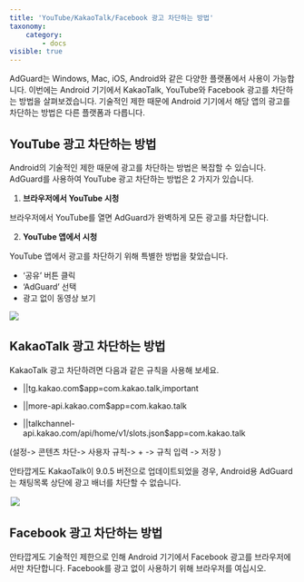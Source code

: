 ```yaml
---
title: 'YouTube/KakaoTalk/Facebook 광고 차단하는 방법'
taxonomy:
    category:
        - docs
visible: true
---
```


AdGuard는 Windows, Mac, iOS, Android와 같은 다양한 플랫폼에서 사용이 가능합니다. 이번에는 Android 기기에서 KakaoTalk, YouTube와 Facebook 광고를 차단하는 방법을 살펴보겠습니다. 기술적인 제한 때문에 Android 기기에서 해당 앱의 광고를 차단하는 방법은 다른 플랫폼과 다릅니다.

## YouTube 광고 차단하는 방법
Android의 기술적인 제한 때문에 광고를 차단하는 방법은 복잡할 수 있습니다. AdGuard를 사용하여 YouTube 광고 차단하는 방법은 2 가지가 있습니다.

1. **브라우저에서 YouTube 시청**

브라우저에서 YouTube를 열면 AdGuard가 완벽하게 모든 광고를 차단합니다.

2. **YouTube 앱에서 시청**

YouTube 앱에서 광고를 차단하기 위해 특별한 방법을 찾았습니다.
- ‘공유’ 버튼 클릭
- ‘AdGuard’ 선택
- 광고 없이 동영상 보기

<img src="https://cdn.adguard.com/public/Adguard/Blog/Android/3-6/share.gif" style="max-width: 700px; margin-bottom: 0px;" /><p align="center">


## KakaoTalk 광고 차단하는 방법

KakaoTalk 광고 차단하려면 다음과 같은 규칙을 사용해 보세요. 

- ||tg.kakao.com$app=com.kakao.talk,important

- ||more-api.kakao.com$app=com.kakao.talk

- ||talkchannel-api.kakao.com/api/home/v1/slots.json$app=com.kakao.talk

(설정-> 콘텐츠 차단-> 사용자 규칙-> + -> 규칙 입력 -> 저장 )

안타깝게도 KakaoTalk이 9.0.5 버전으로 업데이트되었을 경우, Android용 AdGuard는 채팅목록 상단에 광고 배너를 차단할 수 없습니다.

<img src="https://cdn.adguard.com/public/Adguard/Blog/Android/kakao.png" style="border: 0px solid #efefef; max-width: 350px; padding: 2px;">

## Facebook 광고 차단하는 방법
안타깝게도 기술적인 제한으로 인해 Android 기기에서 Facebook 광고를 브라우저에서만 차단합니다. Facebook를 광고 없이 사용하기 위해 브라우저를 여십시오.
